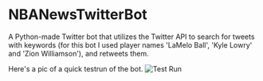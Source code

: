 # NBANewsTwitterBot
A Python-made Twitter bot that utilizes the Twitter API to search for tweets with keywords (for this bot I used player names 'LaMelo Ball', 'Kyle Lowry' and 'Zion Williamson'), and retweets them. 

Here's a pic of a quick testrun of the bot.
![Test Run](https://user-images.githubusercontent.com/66081635/114821315-5f04d080-9d8e-11eb-8fd7-009d1eee5bed.JPG)
